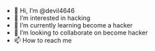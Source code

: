 - 👋 Hi, I’m @devil4646
- 👀 I’m interested in hacking
- 🌱 I’m currently learning become a hacker
- 💞️ I’m looking to collaborate on become hacker
- 📫 How to reach me 

<!---
devil4646/devil4646 is a ✨ special ✨ repository because its `README.md` (this file) appears on your GitHub profile.
You can click the Preview link to take a look at your changes.
--->
